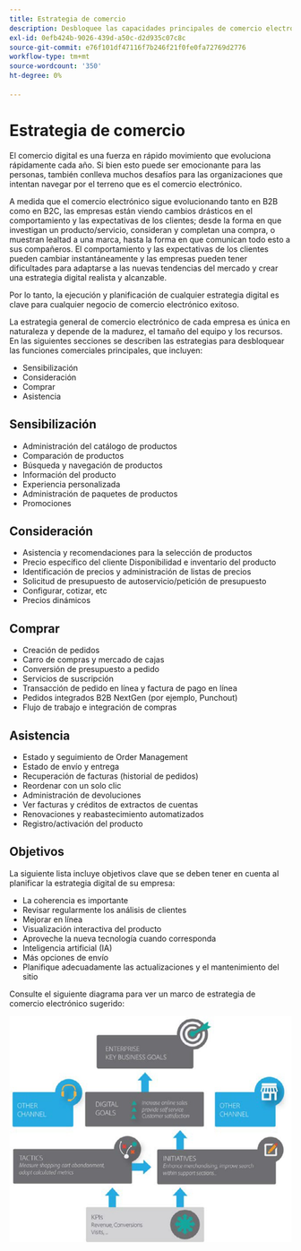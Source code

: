 ```yaml
---
title: Estrategia de comercio
description: Desbloquee las capacidades principales de comercio electrónico mediante nuestro marco de estrategia sugerido.
exl-id: 0efb424b-9026-439d-a50c-d2d935c07c8c
source-git-commit: e76f101df47116f7b246f21f0fe0fa72769d2776
workflow-type: tm+mt
source-wordcount: '350'
ht-degree: 0%

---
```


# Estrategia de comercio

El comercio digital es una fuerza en rápido movimiento que evoluciona rápidamente cada año. Si bien esto puede ser emocionante para las personas, también conlleva muchos desafíos para las organizaciones que intentan navegar por el terreno que es el comercio electrónico.

A medida que el comercio electrónico sigue evolucionando tanto en B2B como en B2C, las empresas están viendo cambios drásticos en el comportamiento y las expectativas de los clientes; desde la forma en que investigan un producto/servicio, consideran y completan una compra, o muestran lealtad a una marca, hasta la forma en que comunican todo esto a sus compañeros. El comportamiento y las expectativas de los clientes pueden cambiar instantáneamente y las empresas pueden tener dificultades para adaptarse a las nuevas tendencias del mercado y crear una estrategia digital realista y alcanzable.

Por lo tanto, la ejecución y planificación de cualquier estrategia digital es clave para cualquier negocio de comercio electrónico exitoso.

La estrategia general de comercio electrónico de cada empresa es única en naturaleza y depende de la madurez, el tamaño del equipo y los recursos. En las siguientes secciones se describen las estrategias para desbloquear las funciones comerciales principales, que incluyen:

- Sensibilización
- Consideración
- Comprar
- Asistencia

## Sensibilización

- Administración del catálogo de productos
- Comparación de productos
- Búsqueda y navegación de productos
- Información del producto
- Experiencia personalizada
- Administración de paquetes de productos
- Promociones

## Consideración

- Asistencia y recomendaciones para la selección de productos
- Precio específico del cliente Disponibilidad e inventario del producto
- Identificación de precios y administración de listas de precios
- Solicitud de presupuesto de autoservicio/petición de presupuesto
- Configurar, cotizar, etc
- Precios dinámicos

## Comprar

- Creación de pedidos
- Carro de compras y mercado de cajas
- Conversión de presupuesto a pedido
- Servicios de suscripción
- Transacción de pedido en línea y factura de pago en línea
- Pedidos integrados B2B NextGen (por ejemplo, Punchout)
- Flujo de trabajo e integración de compras

## Asistencia

- Estado y seguimiento de Order Management
- Estado de envío y entrega
- Recuperación de facturas (historial de pedidos)
- Reordenar con un solo clic
- Administración de devoluciones
- Ver facturas y créditos de extractos de cuentas
- Renovaciones y reabastecimiento automatizados
- Registro/activación del producto

## Objetivos

La siguiente lista incluye objetivos clave que se deben tener en cuenta al planificar la estrategia digital de su empresa:

- La coherencia es importante
- Revisar regularmente los análisis de clientes
- Mejorar en línea
- Visualización interactiva del producto
- Aproveche la nueva tecnología cuando corresponda
- Inteligencia artificial (IA)
- Más opciones de envío
- Planifique adecuadamente las actualizaciones y el mantenimiento del sitio

Consulte el siguiente diagrama para ver un marco de estrategia de comercio electrónico sugerido:

![Diagrama del marco de estrategia comercial](../../assets/playbooks/commerce-strategy-framework.png)
